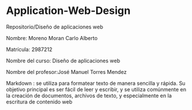 # Application-Web-Design
Repositorio/Diseño de aplicaciones web

Nombre: 
Moreno Moran Carlo Alberto

Matrícula: 
2987212

Nombre del curso: Diseño de aplicaciones web

Nombre del profesor:José Manuel Torres Mendez

Markdown : se utiliza para formatear texto de manera sencilla y rápida. Su objetivo principal es ser fácil de leer y escribir, y se utiliza comúnmente en la creación de documentos, archivos de texto, y especialmente en la escritura de contenido web